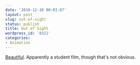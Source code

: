 ```yaml
---
date: '2010-12-10 00:01:07'
layout: post
slug: out-of-sight
status: publish
title: Out of Sight
wordpress_id: '8321'
categories:
- Animation
---
```


[Beautiful](http://www.youtube.com/watch?v=4qCbiCxBd2M).  Apparently a student film, though that's not obvious.
